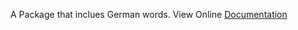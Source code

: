 A Package that inclues German words. View Online [Documentation](https://espanso.org/docs/get-started/)
